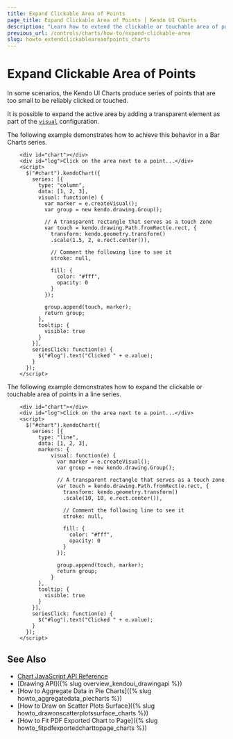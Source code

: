 ```yaml
---
title: Expand Clickable Area of Points
page_title: Expand Clickable Area of Points | Kendo UI Charts
description: "Learn how to extend the clickable or touchable area of points in a Kendo UI Chart."
previous_url: /controls/charts/how-to/expand-clickable-area
slug: howto_extendclickableareaofpoints_charts
---
```


# Expand Clickable Area of Points

In some scenarios, the Kendo UI Charts produce series of points that are too small to be reliably clicked or touched.

It is possible to expand the active area by adding a transparent element as part of the [`visual`](/api/javascript/dataviz/ui/chart/configuration/series.visual) configuration.

The following example demonstrates how to achieve this behavior in a Bar Charts series.

```dojo
    <div id="chart"></div>
    <div id="log">Click on the area next to a point...</div>
    <script>
      $("#chart").kendoChart({
        series: [{
          type: "column",
          data: [1, 2, 3],
          visual: function(e) {
            var marker = e.createVisual();
            var group = new kendo.drawing.Group();

            // A transparent rectangle that serves as a touch zone
            var touch = kendo.drawing.Path.fromRect(e.rect, {
              transform: kendo.geometry.transform()
              .scale(1.5, 2, e.rect.center()),

              // Comment the following line to see it
              stroke: null,

              fill: {
                color: "#fff",
                opacity: 0
              }
            });

            group.append(touch, marker);
            return group;
          },
          tooltip: {
            visible: true
          }
        }],
        seriesClick: function(e) {
          $("#log").text("Clicked " + e.value);
        }
      });
    </script>
```

The following example demonstrates how to expand the clickable or touchable area of points in a line series.

```dojo
    <div id="chart"></div>
    <div id="log">Click on the area next to a point...</div>
    <script>
      $("#chart").kendoChart({
        series: [{
          type: "line",
          data: [1, 2, 3],
          markers: {
              visual: function(e) {
                var marker = e.createVisual();
                var group = new kendo.drawing.Group();

                // A transparent rectangle that serves as a touch zone
                var touch = kendo.drawing.Path.fromRect(e.rect, {
                  transform: kendo.geometry.transform()
                  .scale(10, 10, e.rect.center()),

                  // Comment the following line to see it
                  stroke: null,

                  fill: {
                    color: "#fff",
                    opacity: 0
                  }
                });

                group.append(touch, marker);
                return group;
              }
          },
          tooltip: {
            visible: true
          }
        }],
        seriesClick: function(e) {
          $("#log").text("Clicked " + e.value);
        }
      });
    </script>
```

## See Also

* [Chart JavaScript API Reference](/api/javascript/dataviz/ui/chart)
* [Drawing API]({% slug overview_kendoui_drawingapi %})
* [How to Aggregate Data in Pie Charts]({% slug howto_aggregatedata_piecharts %})
* [How to Draw on Scatter Plots Surface]({% slug howto_drawonscatterplotssurface_charts %})
* [How to Fit PDF Exported Chart to Page]({% slug howto_fitpdfexportedcharttopage_charts %})

